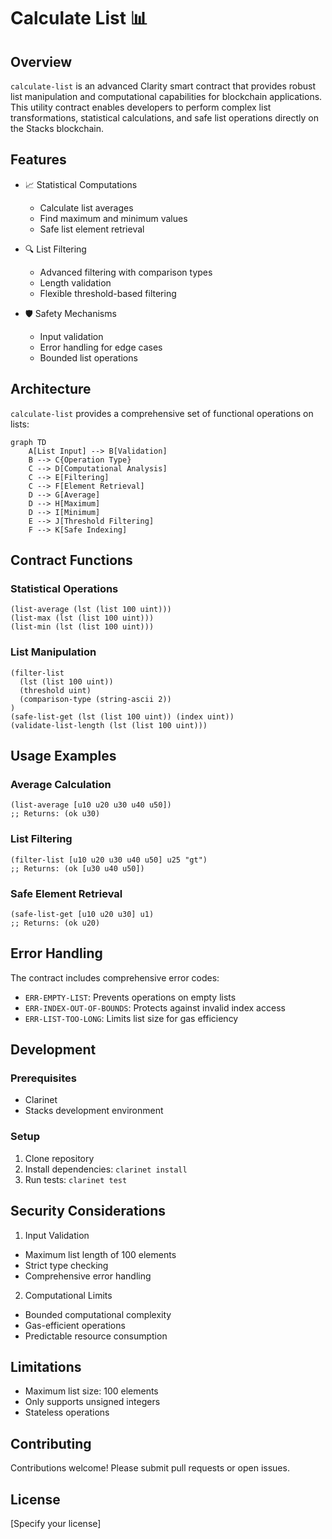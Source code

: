 # Calculate List 📊

## Overview

`calculate-list` is an advanced Clarity smart contract that provides robust list manipulation and computational capabilities for blockchain applications. This utility contract enables developers to perform complex list transformations, statistical calculations, and safe list operations directly on the Stacks blockchain.

## Features

- 📈 Statistical Computations
  - Calculate list averages
  - Find maximum and minimum values
  - Safe list element retrieval

- 🔍 List Filtering
  - Advanced filtering with comparison types
  - Length validation
  - Flexible threshold-based filtering

- 🛡️ Safety Mechanisms
  - Input validation
  - Error handling for edge cases
  - Bounded list operations

## Architecture

`calculate-list` provides a comprehensive set of functional operations on lists:

```mermaid
graph TD
    A[List Input] --> B[Validation]
    B --> C{Operation Type}
    C --> D[Computational Analysis]
    C --> E[Filtering]
    C --> F[Element Retrieval]
    D --> G[Average]
    D --> H[Maximum]
    D --> I[Minimum]
    E --> J[Threshold Filtering]
    F --> K[Safe Indexing]
```

## Contract Functions

### Statistical Operations
```clarity
(list-average (lst (list 100 uint)))
(list-max (lst (list 100 uint)))
(list-min (lst (list 100 uint)))
```

### List Manipulation
```clarity
(filter-list 
  (lst (list 100 uint)) 
  (threshold uint)
  (comparison-type (string-ascii 2))
)
(safe-list-get (lst (list 100 uint)) (index uint))
(validate-list-length (lst (list 100 uint)))
```

## Usage Examples

### Average Calculation
```clarity
(list-average [u10 u20 u30 u40 u50])
;; Returns: (ok u30)
```

### List Filtering
```clarity
(filter-list [u10 u20 u30 u40 u50] u25 "gt")
;; Returns: (ok [u30 u40 u50])
```

### Safe Element Retrieval
```clarity
(safe-list-get [u10 u20 u30] u1)
;; Returns: (ok u20)
```

## Error Handling

The contract includes comprehensive error codes:
- `ERR-EMPTY-LIST`: Prevents operations on empty lists
- `ERR-INDEX-OUT-OF-BOUNDS`: Protects against invalid index access
- `ERR-LIST-TOO-LONG`: Limits list size for gas efficiency

## Development

### Prerequisites
- Clarinet
- Stacks development environment

### Setup
1. Clone repository
2. Install dependencies: `clarinet install`
3. Run tests: `clarinet test`

## Security Considerations

1. Input Validation
- Maximum list length of 100 elements
- Strict type checking
- Comprehensive error handling

2. Computational Limits
- Bounded computational complexity
- Gas-efficient operations
- Predictable resource consumption

## Limitations
- Maximum list size: 100 elements
- Only supports unsigned integers
- Stateless operations

## Contributing

Contributions welcome! Please submit pull requests or open issues.

## License

[Specify your license]